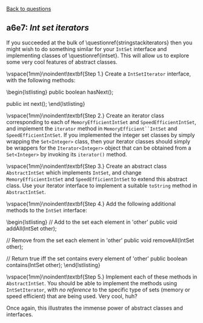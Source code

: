 [Back to questions](../README.md)

## a6e7: *Int set iterators*


If you succeeded at the bulk of \questionref{stringstackiterators}
then you might wish to do something similar for your `IntSet` interface and implementing classes
of \questionref{intset}.  This will allow us to explore some very cool features of abstract classes.

\vspace{1mm}\noindent\textbf{Step 1.}
Create a `IntSetIterator` interface, with the following methods:

\begin{lstlisting}
public boolean hasNext();
	
public int next();
\end{lstlisting}

\vspace{1mm}\noindent\textbf{Step 2.}
Create an iterator class corresponding to each of `MemoryEfficientIntSet` and `SpeedEfficientIntSet`, and implement
the `iterator` method in `MemoryEfficient``IntSet` and `SpeedEfficientIntSet`.  If you implemented
the integer set classes by simply wrapping the `Set<Integer>` class, then your iterator classes should simply be wrappers for the
`Iterator<Integer>` object that can be obtained from a `Set<Integer>` by invoking its `iterator()` method.

\vspace{1mm}\noindent\textbf{Step 3.}
Create an abstract class `AbstractIntSet` which implements `IntSet`, and change `MemoryEfficientIntSet`
and `SpeedEfficientIntSet` to extend this abstract class.  Use your iterator interface to implement a suitable `toString` method in
`AbstractIntSet`.

\vspace{1mm}\noindent\textbf{Step 4.}
Add the following additional methods to the `IntSet` interface:

\begin{lstlisting}
// Add to the set each element in 'other'
public void addAll(IntSet other);

// Remove from the set each element in 'other'
public void removeAll(IntSet other);
	
// Return true iff the set contains every element of 'other'
public boolean contains(IntSet other);
\end{lstlisting}

\vspace{1mm}\noindent\textbf{Step 5.}
Implement each of these methods in `AbstractIntSet`.  You should be able to implement the
methods using `IntSetIterator`, with *no reference* to the specific type of sets
(memory or speed efficient) that are being used.  Very cool, huh?

Once again, this illustrates the immense power of abstract classes and interfaces.
